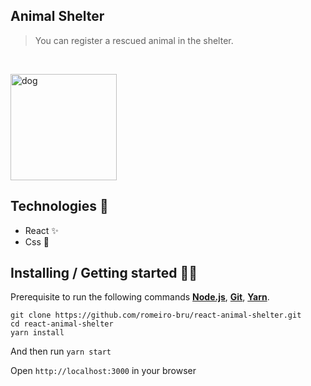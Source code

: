 ## Animal Shelter 

> You can register a rescued animal in the shelter.
<br>

<p  align="left">
<img  src="https://media.giphy.com/media/xT1R9WBeRzL9BS3wxq/giphy.gif"  height="170" alt="dog">
</p>


## Technologies :mag_right:
* React :sparkles:
* Css :nail_care:

## Installing / Getting started 👨‍🏭

Prerequisite to run the following commands <strong>[Node.js](https://nodejs.org/en/download/)</strong>, 
                           <strong>[Git](https://git-scm.com/downloads)</strong>, 
                           <strong>[Yarn](https://yarnpkg.com/)</strong>.
<br>
```
git clone https://github.com/romeiro-bru/react-animal-shelter.git
cd react-animal-shelter
yarn install
```

And then run ```yarn start```

Open ```http://localhost:3000``` in your browser

